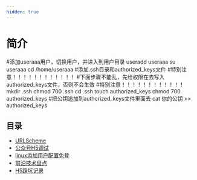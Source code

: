 ```yaml
---
hidden: true
---
```

# 简介

#添加useraaa用户，切换用户，并进入到用户目录
useradd useraaa
su useraaa
cd /home/useraaa
#添加.ssh目录和authorized_keys文件
#特别注意！！！！！！！！！！！！
#下面步骤不能乱，先给权限在去写入authorized_keys文件，否则不会生效
#特别注意！！！！！！！！！！！！
mkdir .ssh
chmod 700 .ssh
cd .ssh
touch authorized_keys
chmod 700 authorized_keys
#把公钥追加到authorized_keys文件里面去
cat 你的公钥 >> authorized_keys


## 目录
* [URLScheme](./URLScheme.md)
* [公众号H5调试](./公众号H5调试.md)
* [linux添加用户配置免登](./添加用户配置免登.md)
* [前沿技术盘点](./前沿技术盘点.md)
* [H5踩坑记录](./H5踩坑记录.md)


